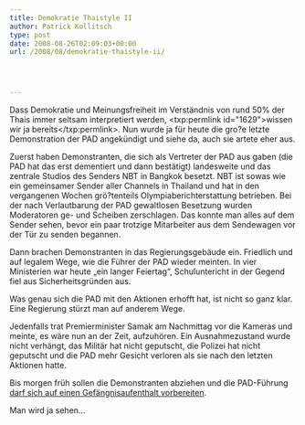 ```yaml
---
title: Demokratie Thaistyle II
author: Patrick Kollitsch
type: post
date: 2008-08-26T02:09:03+00:00
url: /2008/08/demokratie-thaistyle-ii/




---
```

Dass Demokratie und Meinungsfreiheit im Verständnis von rund 50% der Thais immer seltsam interpretiert werden, <txp:permlink id="1629">wissen wir ja bereits</txp:permlink>. Nun wurde ja für heute die gro?e letzte Demonstration der <span class="caps">PAD</span> angekündigt und siehe da, auch sie artete eher aus.

Zuerst haben Demonstranten, die sich als Vertreter der <span class="caps">PAD</span> aus gaben (die <span class="caps">PAD</span> hat das erst dementiert und dann bestätigt) landesweite und das zentrale Studios des Senders <span class="caps">NBT</span> in Bangkok besetzt. <span class="caps">NBT</span> ist sowas wie ein gemeinsamer Sender aller Channels in Thailand und hat in den vergangenen Wochen grö?tenteils Olympiaberichterstattung betrieben. Bei der nach Verlautbarung der <span class="caps">PAD</span> gewaltlosen Besetzung wurden Moderatoren ge- und Scheiben zerschlagen. Das konnte man alles auf dem Sender sehen, bevor ein paar trotzige Mitarbeiter aus dem Sendewagen vor der Tür zu senden begannen.

Dann brachen Demonstranten in das Regierungsgebäude ein. Friedlich und auf legalem Wege, wie die Führer der <span class="caps">PAD</span> wieder meinten. In vier Ministerien war heute &#8222;ein langer Feiertag&#8220;, Schuluntericht in der Gegend fiel aus Sicherheitsgründen aus.

Was genau sich die <span class="caps">PAD</span> mit den Aktionen erhofft hat, ist nicht so ganz klar. Eine Regierung stürzt man auf anderem Wege.

Jedenfalls trat Premierminister Samak am Nachmittag vor die Kameras und meinte, es wäre nun an der Zeit, aufzuhören. Ein Ausnahmezustand wurde nicht verhängt, das Militär hat nicht geputscht, die Polizei hat nicht geputscht und die <span class="caps">PAD</span> mehr Gesicht verloren als sie nach den letzten Aktionen hatte. 

Bis morgen früh sollen die Demonstranten abziehen und die <span class="caps">PAD</span>-Führung [darf sich auf einen Gefängnisaufenthalt vorbereiten][1].

Man wird ja sehen&#8230;

 [1]: http://nationmultimedia.com/2008/08/26/politics/politics_30081612.php
